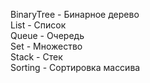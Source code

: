 BinaryTree - Бинарное дерево  
List - Список  
Queue - Очередь  
Set - Множество  
Stack - Стек  
Sorting - Сортировка массива
